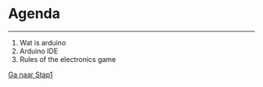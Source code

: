 # Agenda 
----------------------------------------------------
1) Wat is arduino
2) Arduino IDE
3) Rules of the electronics game 

[Ga naar Stap1](https://github.com/lathoub/IoT/blob/main/Stap1_Setup/XIAO.md)
